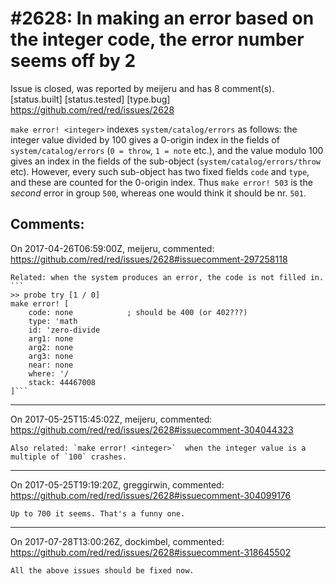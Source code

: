 
#2628: In making an error based on the integer code, the error number seems off by 2
================================================================================
Issue is closed, was reported by meijeru and has 8 comment(s).
[status.built] [status.tested] [type.bug]
<https://github.com/red/red/issues/2628>

`make error! <integer>` indexes `system/catalog/errors` as follows: the integer value divided by 100 gives a 0-origin index in the fields of `system/catalog/errors` (`0 = throw`, `1 = note` etc.), and the value modulo 100 gives an index in the fields of the sub-object (`system/catalog/errors/throw` etc). However, every such sub-object has two fixed fields `code` and `type`, and  these are counted for the 0-origin index. Thus `make error! 503` is the _second_ error in group `500`, whereas one would think it should be nr. `501`.


Comments:
--------------------------------------------------------------------------------

On 2017-04-26T06:59:00Z, meijeru, commented:
<https://github.com/red/red/issues/2628#issuecomment-297258118>

    Related: when the system produces an error, the code is not filled in.
    ```
    >> probe try [1 / 0]
    make error! [
        code: none            ; should be 400 (or 402???)
        type: 'math
        id: 'zero-divide
        arg1: none
        arg2: none
        arg3: none
        near: none
        where: '/
        stack: 44467008
    ]```

--------------------------------------------------------------------------------

On 2017-05-25T15:45:02Z, meijeru, commented:
<https://github.com/red/red/issues/2628#issuecomment-304044323>

    Also related: `make error! <integer>`  when the integer value is a multiple of `100` crashes.

--------------------------------------------------------------------------------

On 2017-05-25T19:19:20Z, greggirwin, commented:
<https://github.com/red/red/issues/2628#issuecomment-304099176>

    Up to 700 it seems. That's a funny one.

--------------------------------------------------------------------------------

On 2017-07-28T13:00:26Z, dockimbel, commented:
<https://github.com/red/red/issues/2628#issuecomment-318645502>

    All the above issues should be fixed now.

